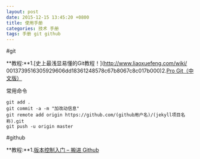 ```yaml
---
layout: post
date: 2015-12-15 13:45:20 +0800
title: 使用手册
categories: 技术 手册
tags: 手册 git github
---
```

#git

**教程:**1.[史上最浅显易懂的Git教程！](http://www.liaoxuefeng.com/wiki/
0013739516305929606dd18361248578c67b8067c8c017b000)2.[Pro Git（中文版）](http://git.oschina.net/progit/)

常用命令

	git add .
	git commit -a -m "加改动信息"
	git remote add origin https://github.com/(github用户名)/(jekyll项目名称).git
	git push -u origin master

#github

**教程:**1.[版本控制入门 – 搬进 Github](http://www.imooc.com/learn/390)

